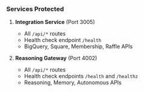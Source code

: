 ### Services Protected

1. **Integration Service** (Port 3005)
   - All `/api/*` routes
   - Health check endpoint `/health`
   - BigQuery, Square, Membership, Raffle APIs

2. **Reasoning Gateway** (Port 4002)
   - All `/api/*` routes
   - Health check endpoints `/health` and `/healthz`
   - Reasoning, Memory, Autonomous APIs
